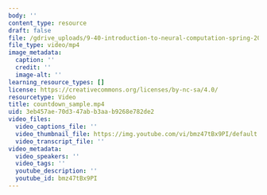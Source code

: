 ```yaml
---
body: ''
content_type: resource
draft: false
file: /gdrive_uploads/9-40-introduction-to-neural-computation-spring-2018/1hMMP27BjGDMmTJl6vGnT5lWBSdvvB7N3/countdown_sample.mp4
file_type: video/mp4
image_metadata:
  caption: ''
  credit: ''
  image-alt: ''
learning_resource_types: []
license: https://creativecommons.org/licenses/by-nc-sa/4.0/
resourcetype: Video
title: countdown_sample.mp4
uid: 3eb457ae-70d3-47ab-b3aa-b9268e782de2
video_files:
  video_captions_file: ''
  video_thumbnail_file: https://img.youtube.com/vi/bmz47tBx9PI/default.jpg
  video_transcript_file: ''
video_metadata:
  video_speakers: ''
  video_tags: ''
  youtube_description: ''
  youtube_id: bmz47tBx9PI
---
```

